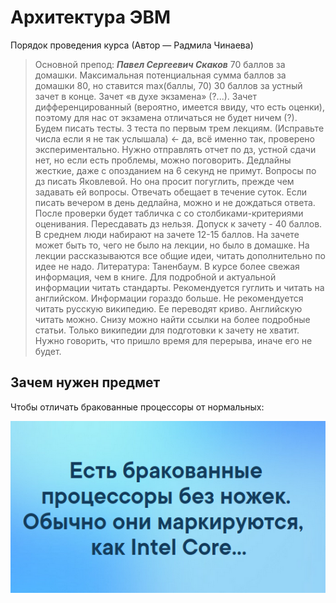 # Архитектура ЭВМ

Порядок проведения курса (Автор — Радмила Чинаева)

>Основной препод: ***Павел Сергеевич Скаков***
>70 баллов за домашки.
>Максимальная потенциальная сумма баллов за домашки 80, но ставится max(баллы, 70)
>30 баллов за устный зачет в конце.
>Зачет «в духе экзамена» (?...).
>Зачет дифференцированный (вероятно, имеется ввиду, что есть оценки), поэтому для нас от экзамена отличаться не будет ничем (?).
>Будем писать тесты. 3 теста по первым трем лекциям. (Исправьте числа если я не так услышала) $\longleftarrow$ да, всё именно так, проверено экспериментально.
>Нужно отправлять отчет по дз, устной сдачи нет, но если есть проблемы, можно поговорить.
>Дедлайны жесткие, даже с опозданием на 6 секунд не примут.
>Вопросы по дз писать Яковлевой. Но она просит погуглить, прежде чем задавать ей вопросы. Отвечать обещает в течение суток. Если писать вечером в день дедлайна, можно и не дождаться ответа.
>После проверки будет табличка с со столбиками-критериями оценивания.
>Пересдавать дз нельзя. 
>Допуск к зачету - 40 баллов.
>В среднем люди набирают на зачете 12-15 баллов.
>На зачете может быть то, чего не было на лекции, но было в домашке. На лекции рассказываются все общие идеи, читать дополнительно по идее не надо.
>Литература: Таненбаум. 
>В курсе более свежая информация, чем в книге.
>Для подробной и актуальной информации читать стандарты.
>Рекомендуется гуглить и читать на английском. Информации гораздо больше.
>Не рекомендуется читать русскую википедию. Ее переводят криво. Английскую читать можно. Снизу можно найти ссылки на более подробные статьи. Только википедии для подготовки к зачету не хватит.
>Нужно говорить, что пришло время для перерыва, иначе его не будет.

## Зачем нужен предмет

Чтобы отличать бракованные процессоры от нормальных:

![image-20210911115842836](images/intel_core_meme.png)

